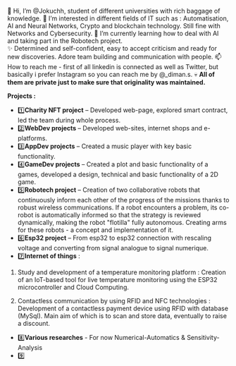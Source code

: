 👋 Hi, I’m @Jokuchh, student of different universities with rich baggage of knowledge.
👀 I’m interested in different fields of IT such as : Automatisation, AI and Neural Networks, Crypto and blockchain technology. Still fine with Networks and Cybersecurity. 
🌱 I’m currently learning how to deal with AI and taking part in the Robotech project.  
✨ Determined and self-confident, easy to accept criticism and ready for new discoveries. Adore team building and communication with people. 
📫 How to reach me - first of all linkedin is connected as well as Twitter, but basically i prefer Instagram so you can reach me by @_diman.s.
💀 **All of them are private just to make sure that originality was maintained.**


**Projects :** 
- 1️⃣**Charity NFT project** – Developed web-page, explored smart contract, led the team during whole process.
- 2️⃣**WebDev projects** – Developed web-sites, internet shops and e-platforms.
- 3️⃣**AppDev projects** – Created a music player with key basic functionality.
- 4️⃣**GameDev projects** – Created a plot and basic functionality of a games, developed a design, technical and basic functionality of a 2D game.
- 5️⃣**Robotech project** – Creation of two collaborative robots that continuously inform each other of the progress of the missions thanks to robust wireless communications. If a robot encounters a problem, its co-robot is automatically informed so that the strategy is reviewed dynamically, making the robot "flotilla" fully autonomous. Creating arms for these robots - a concept and implementation of it.
- 6️⃣**Esp32 project**  – From esp32 to esp32 connection with rescaling voltage and converting from signal analogue to signal numerique.
- 7️⃣**Internet of things** : 

 1. Study and development of a temperature monitoring platform : Creation of an IoT-based tool for live temperature monitoring using the ESP32 microcontroller and Cloud Computing.

 2. Contactless communication by using RFID and NFC technologies : Development of a contactless payment device using RFID with database (MySql). Main aim of which is to scan and store data, eventually to raise a discount. 
- 8️⃣**Various researches** - For now Numerical-Automatics & Sensitivity-Analysis
- 9️⃣
<!---
Jokuchh/Jokuchh is a ✨ special ✨ repository because its `README.md` (this file) appears on your GitHub profile.
You can click the Preview link to take a look at your changes.
--->
